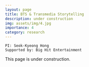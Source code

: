 ```yaml
---
layout: page
title: BTS & Transmedia Storytelling
description: under construction
img: assets/img/4.jpg
importance: 4
category: research
---
```


```
PI: Seok-Kyeong Hong
Supported by: Big Hit Entertainment
```

This page is under construction.
